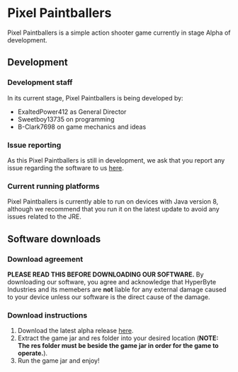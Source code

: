 # Pixel Paintballers
Pixel Paintballers is a simple action shooter game currently in stage Alpha of development.

## Development
### Development staff
In its current stage, Pixel Paintballers is being developed by:
- ExaltedPower412 as General Director
- Sweetboy13735 on programming
- B-Clark7698 on game mechanics and ideas

### Issue reporting
As this Pixel Paintballers is still in development, we ask that you report any issue regarding the software to us [here](mailto:ramonegraham@gmail.com).

### Current running platforms
Pixel Paintballers is currently able to run on devices with Java version 8, although we recommend that you run it on the latest update to avoid any issues related to the JRE.

## Software downloads
### Download agreement
**PLEASE READ THIS BEFORE DOWNLOADING OUR SOFTWARE.** By downloading our software, you agree and acknowledge that HyperByte Industries and its memebers are **not** liable for any external damage caused to your device unless our software is the direct cause of the damage.

### Download instructions
1. Download the latest alpha release [here](https://github.com/HyperByteIndustries/Pixel-Paintballers/raw/Alpha-releases/Pixel_Paintballers.zip).
2. Extract the game jar and res folder into your desired location (**NOTE: The res folder must be beside the game jar in order for the game to operate.**).
3. Run the game jar and enjoy!
